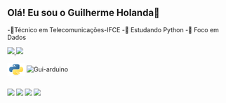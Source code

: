 ## Olá! Eu sou o Guilherme Holanda👋
-📡Técnico em Telecomunicações-IFCE
-🐍 Estudando Python
-🎲 Foco em Dados
<div>
  <a href="https://github.com/guiholan">
    <img height="180em" src="https://github-readme-stats.vercel.app/api?username=guiholan&show_icons=true&theme=dracula&include_all_commits=true&count_private=true"/>
    <img height="180em" src="https://github-readme-stats.vercel.app/api/top-langs/?username=guiholan&layout=compact&langs_count=16&theme=dracula"/>
  </a>
</div>

<div style="display: inline_block"><br>
  
  <img align="center" alt="Gui-Python" height="30" width="40" src="https://raw.githubusercontent.com/devicons/devicon/master/icons/python/python-original.svg">
  <img align="center" alt="Gui-arduino" height="30" width="40" src="https://cdn.jsdelivr.net/gh/devicons/devicon@latest/icons/arduino/arduino-original-wordmark.svg" />

          

</div>

##

<div>
</a>
  <a href="https://instagram.com/guii.holannda" target="_blank"><img src="https://img.shields.io/badge/-Instagram-%23E4405F?style=for-the-badge&logo=instagram&logoColor=white" target="_blank"></a>
  <a href="https://discord.gg/Ja352FTc" target="_blank"><img src="https://img.shields.io/badge/-Discord-7289DA?style=for-the-badge&logo=discord&logoColor=white" target="_blank"></a>
  <a href="mailto:holandaguilherme05@gmail.com"><img src="https://img.shields.io/badge/-Gmail-D14836?style=for-the-badge&logo=gmail&logoColor=white" target="_blank"></a>
  <a href="https://www.linkedin.com/in/guilherme-holanda" target="_blank"><img src="https://img.shields.io/badge/-LinkedIn-%230077B5?style=for-the-badge&logo=linkedin&logoColor=white" target="_blank"></a>
</div>


